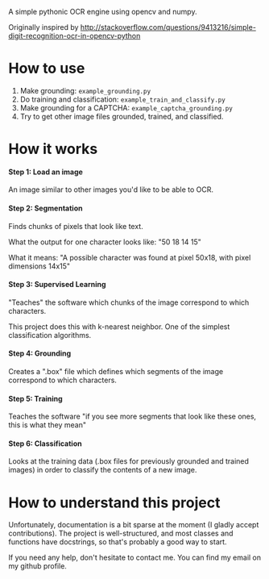 A simple pythonic OCR engine using opencv and numpy.

Originally inspired by
http://stackoverflow.com/questions/9413216/simple-digit-recognition-ocr-in-opencv-python

How to use
==========

1. Make grounding: `example_grounding.py`
2. Do training and classification: `example_train_and_classify.py`
3. Make grounding for a CAPTCHA: `example_captcha_grounding.py`
4. Try to get other image files grounded, trained, and classified.

How it works
==================

#### Step 1: Load an image

An image similar to other images you'd like to be able to OCR.

#### Step 2: Segmentation

Finds chunks of pixels that look like text.

What the output for one character looks like:
"50 18 14 15"

What it means:
"A possible character was found at pixel 50x18, with pixel dimensions 14x15"

#### Step 3: Supervised Learning

"Teaches" the software which chunks of the image correspond to which characters.

This project does this with k-nearest neighbor. One of the simplest classification algorithms.

#### Step 4: Grounding

Creates a ".box" file which defines which segments of the image correspond to which characters.

#### Step 5: Training

Teaches the software "if you see more segments that look like these ones, this is what they mean"

#### Step 6: Classification

Looks at the training data (.box files for previously grounded and trained images) in order to classify the contents of a new image.

How to understand this project
==============================

Unfortunately, documentation is a bit sparse at the moment (I 
gladly accept contributions).
The project is well-structured, and most classes and functions have 
docstrings, so that's probably a good way to start.

If you need any help, don't hesitate to contact me. You can find my 
email on my github profile.
